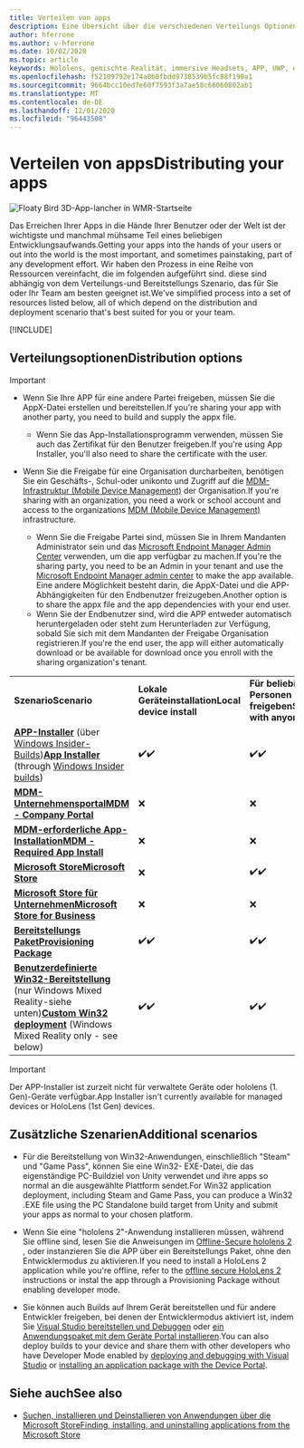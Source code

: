 ```yaml
---
title: Verteilen von apps
description: Eine Übersicht über die verschiedenen Verteilungs Optionen für verschiedene unterstützte Plattformen und Veröffentlichungs Speicher.
author: hferrone
ms.author: v-hferrone
ms.date: 10/02/2020
ms.topic: article
keywords: Hololens, gemischte Realität, immersive Headsets, APP, UWP, einreichen, Übermittlung, Filter, Metadaten, Systemanforderungen, Schlüsselwörter, Wack, Zertifizierung, Paket, AppX, Merchandising
ms.openlocfilehash: f52109792e174a0b0fbdd9738539b5fc88f190a1
ms.sourcegitcommit: 9664bcc10ed7e60f7593f3a7ae58c66060802ab1
ms.translationtype: MT
ms.contentlocale: de-DE
ms.lasthandoff: 12/01/2020
ms.locfileid: "96443508"
---
```

# <a name="distributing-your-apps"></a><span data-ttu-id="86931-104">Verteilen von apps</span><span class="sxs-lookup"><span data-stu-id="86931-104">Distributing your apps</span></span>

![Floaty Bird 3D-App-lancher in WMR-Startseite](images/distribute-hero-image.png)

<span data-ttu-id="86931-106">Das Erreichen Ihrer Apps in die Hände Ihrer Benutzer oder der Welt ist der wichtigste und manchmal mühsame Teil eines beliebigen Entwicklungsaufwands.</span><span class="sxs-lookup"><span data-stu-id="86931-106">Getting your apps into the hands of your users or out into the world is the most important, and sometimes painstaking, part of any development effort.</span></span> <span data-ttu-id="86931-107">Wir haben den Prozess in eine Reihe von Ressourcen vereinfacht, die im folgenden aufgeführt sind. diese sind abhängig von dem Verteilungs-und Bereitstellungs Szenario, das für Sie oder Ihr Team am besten geeignet ist.</span><span class="sxs-lookup"><span data-stu-id="86931-107">We've simplified process into a set of resources listed below, all of which depend on the distribution and deployment scenario that's best suited for you or your team.</span></span>

[!INCLUDE[](includes/before-submission.md)]

## <a name="distribution-options"></a><span data-ttu-id="86931-108">Verteilungsoptionen</span><span class="sxs-lookup"><span data-stu-id="86931-108">Distribution options</span></span>

> [!IMPORTANT]
> * <span data-ttu-id="86931-109">Wenn Sie Ihre APP für eine andere Partei freigeben, müssen Sie die AppX-Datei erstellen und bereitstellen.</span><span class="sxs-lookup"><span data-stu-id="86931-109">If you're sharing your app with another party, you need to build and supply the appx file.</span></span> 
>     * <span data-ttu-id="86931-110">Wenn Sie das App-Installationsprogramm verwenden, müssen Sie auch das Zertifikat für den Benutzer freigeben.</span><span class="sxs-lookup"><span data-stu-id="86931-110">If you're using App Installer, you'll also need to share the certificate with the user.</span></span>
> 
> * <span data-ttu-id="86931-111">Wenn Sie die Freigabe für eine Organisation durcharbeiten, benötigen Sie ein Geschäfts-, Schul-oder unikonto und Zugriff auf die [MDM-Infrastruktur (Mobile Device Management)](https://docs.microsoft.com/hololens/hololens-enroll-mdm) der Organisation.</span><span class="sxs-lookup"><span data-stu-id="86931-111">If you're sharing with an organization, you need a work or school account and access to the organizations [MDM (Mobile Device Management)](https://docs.microsoft.com/hololens/hololens-enroll-mdm) infrastructure.</span></span>  
>    * <span data-ttu-id="86931-112">Wenn Sie die Freigabe Partei sind, müssen Sie in Ihrem Mandanten Administrator sein und das [Microsoft Endpoint Manager Admin Center](https://docs.microsoft.com/mem/intune/apps/apps-deploy) verwenden, um die app verfügbar zu machen.</span><span class="sxs-lookup"><span data-stu-id="86931-112">If you're the sharing party, you need to be an Admin in your tenant and use the [Microsoft Endpoint Manager admin center](https://docs.microsoft.com/mem/intune/apps/apps-deploy) to make the app available.</span></span> <span data-ttu-id="86931-113">Eine andere Möglichkeit besteht darin, die AppX-Datei und die APP-Abhängigkeiten für den Endbenutzer freizugeben.</span><span class="sxs-lookup"><span data-stu-id="86931-113">Another option is to share the appx file and the app dependencies with your end user.</span></span>
>    * <span data-ttu-id="86931-114">Wenn Sie der Endbenutzer sind, wird die APP entweder automatisch heruntergeladen oder steht zum Herunterladen zur Verfügung, sobald Sie sich mit dem Mandanten der Freigabe Organisation registrieren.</span><span class="sxs-lookup"><span data-stu-id="86931-114">If you're the end user, the app will either automatically download or be available for download once you enroll with the sharing organization's tenant.</span></span> 

<table>
<colgroup>
    <col width="33%" />
    <col width="22%" />
    <col width="22%" />
    <col width="22%" />
</colgroup>
<tr>
    <td><span data-ttu-id="86931-115"><strong>Szenario</strong></span><span class="sxs-lookup"><span data-stu-id="86931-115"><strong>Scenario</strong></span></span></td>
    <td><span data-ttu-id="86931-116"><strong>Lokale Geräteinstallation</strong></span><span class="sxs-lookup"><span data-stu-id="86931-116"><strong>Local device install</strong></span></span></td>
    <td><span data-ttu-id="86931-117"><strong>Für beliebige Personen freigeben</strong></span><span class="sxs-lookup"><span data-stu-id="86931-117"><strong>Share with anyone</strong></span></span></td>
    <td><span data-ttu-id="86931-118"><strong>Freigeben für eine Organisation</strong></span><span class="sxs-lookup"><span data-stu-id="86931-118"><strong>Share with an organization</strong></span></span></td>
</tr>
<tr>
    <td><span data-ttu-id="86931-119"><a href="https://docs.microsoft.com/hololens/app-deploy-app-installer"><strong>APP-Installer</strong></a> (über <a href="https://docs.microsoft.com/hololens/hololens-insider">Windows Insider-Builds</a>)</span><span class="sxs-lookup"><span data-stu-id="86931-119"><a href="https://docs.microsoft.com/hololens/app-deploy-app-installer"><strong>App Installer</strong></a> (through <a href="https://docs.microsoft.com/hololens/hololens-insider">Windows Insider builds</a>)</span></span></td>
    <td><span data-ttu-id="86931-120">✔️</span><span class="sxs-lookup"><span data-stu-id="86931-120">✔️</span></span></td>
    <td><span data-ttu-id="86931-121">✔️</span><span class="sxs-lookup"><span data-stu-id="86931-121">✔️</span></span></td>
    <td>❌</td>
</tr>
<tr>
    <td><span data-ttu-id="86931-122"><a href="https://docs.microsoft.com/hololens/app-deploy-app-installer"><strong>MDM-Unternehmensportal</strong></a></span><span class="sxs-lookup"><span data-stu-id="86931-122"><a href="https://docs.microsoft.com/hololens/app-deploy-app-installer"><strong>MDM - Company Portal</strong></a></span></span></td>
    <td>❌</td>
    <td>❌</td>
    <td><span data-ttu-id="86931-123">✔️</span><span class="sxs-lookup"><span data-stu-id="86931-123">✔️</span></span></td>
</tr>
<tr>
    <td><span data-ttu-id="86931-124"><a href="https://docs.microsoft.com/hololens/app-deploy-intune"><strong>MDM-erforderliche App-Installation</strong></a></span><span class="sxs-lookup"><span data-stu-id="86931-124"><a href="https://docs.microsoft.com/hololens/app-deploy-intune"><strong>MDM - Required App Install</strong></a></span></span></td>
    <td>❌</td>
    <td>❌</td>
    <td><span data-ttu-id="86931-125">✔️</span><span class="sxs-lookup"><span data-stu-id="86931-125">✔️</span></span></td>
</tr>
<tr>
    <td><span data-ttu-id="86931-126"><a href="submitting-an-app-to-the-microsoft-store.md"><strong>Microsoft Store</strong></a></span><span class="sxs-lookup"><span data-stu-id="86931-126"><a href="submitting-an-app-to-the-microsoft-store.md"><strong>Microsoft Store</strong></a></span></span></td>
    <td>❌</td>
    <td><span data-ttu-id="86931-127">✔️</span><span class="sxs-lookup"><span data-stu-id="86931-127">✔️</span></span></td>
    <td><span data-ttu-id="86931-128">✔️</span><span class="sxs-lookup"><span data-stu-id="86931-128">✔️</span></span></td>
</tr>
<tr>
    <td><span data-ttu-id="86931-129"><a href="https://docs.microsoft.com/hololens/app-deploy-store-business"><strong>Microsoft Store für Unternehmen</strong></a></span><span class="sxs-lookup"><span data-stu-id="86931-129"><a href="https://docs.microsoft.com/hololens/app-deploy-store-business"><strong>Microsoft Store for Business</strong></a></span></span></td>
    <td>❌</td>
    <td>❌</td>
    <td><span data-ttu-id="86931-130">✔️</span><span class="sxs-lookup"><span data-stu-id="86931-130">✔️</span></span></td>
</tr>
<tr>
    <td><span data-ttu-id="86931-131"><a href="https://docs.microsoft.com/hololens/app-deploy-provisioning-package"><strong>Bereitstellungs Paket</strong></a></span><span class="sxs-lookup"><span data-stu-id="86931-131"><a href="https://docs.microsoft.com/hololens/app-deploy-provisioning-package"><strong>Provisioning Package</strong></a></span></span></td>
    <td><span data-ttu-id="86931-132">✔️</span><span class="sxs-lookup"><span data-stu-id="86931-132">✔️</span></span></td>
    <td><span data-ttu-id="86931-133">✔️</span><span class="sxs-lookup"><span data-stu-id="86931-133">✔️</span></span></td>
    <td><span data-ttu-id="86931-134">✔️</span><span class="sxs-lookup"><span data-stu-id="86931-134">✔️</span></span></td>
</tr>
<tr>
    <td><span data-ttu-id="86931-135"><a href="#additional-scenarios"><strong>Benutzerdefinierte Win32-Bereitstellung</strong></a> (nur Windows Mixed Reality-siehe unten)</span><span class="sxs-lookup"><span data-stu-id="86931-135"><a href="#additional-scenarios"><strong>Custom Win32 deployment</strong></a> (Windows Mixed Reality only - see below)</span></span></td>
    <td><span data-ttu-id="86931-136">✔️</span><span class="sxs-lookup"><span data-stu-id="86931-136">✔️</span></span></td>
    <td><span data-ttu-id="86931-137">✔️</span><span class="sxs-lookup"><span data-stu-id="86931-137">✔️</span></span></td>
    <td>❌</td>
</tr>
</table>

> [!IMPORTANT]
> <span data-ttu-id="86931-138">Der APP-Installer ist zurzeit nicht für verwaltete Geräte oder hololens (1. Gen)-Geräte verfügbar.</span><span class="sxs-lookup"><span data-stu-id="86931-138">App Installer isn't currently available for managed devices or HoloLens (1st Gen) devices.</span></span>

## <a name="additional-scenarios"></a><span data-ttu-id="86931-139">Zusätzliche Szenarien</span><span class="sxs-lookup"><span data-stu-id="86931-139">Additional scenarios</span></span>

* <span data-ttu-id="86931-140">Für die Bereitstellung von Win32-Anwendungen, einschließlich "Steam" und "Game Pass", können Sie eine Win32- EXE-Datei, die das eigenständige PC-Buildziel von Unity verwendet und ihre apps so normal an die ausgewählte Plattform sendet.</span><span class="sxs-lookup"><span data-stu-id="86931-140">For Win32 application deployment, including Steam and Game Pass, you can produce a Win32 .EXE file using the PC Standalone build target from Unity and submit your apps as normal to your chosen platform.</span></span> 

* <span data-ttu-id="86931-141">Wenn Sie eine "hololens 2"-Anwendung installieren müssen, während Sie offline sind, lesen Sie die Anweisungen im [Offline-Secure hololens 2](https://docs.microsoft.com/hololens/hololens-common-scenarios-offline-secure) , oder instanzieren Sie die APP über ein Bereitstellungs Paket, ohne den Entwicklermodus zu aktivieren.</span><span class="sxs-lookup"><span data-stu-id="86931-141">If you need to install a HoloLens 2 application while you're offline, refer to the [offline secure HoloLens 2](https://docs.microsoft.com/hololens/hololens-common-scenarios-offline-secure) instructions or instal the app through a Provisioning Package without enabling developer mode.</span></span>

* <span data-ttu-id="86931-142">Sie können auch Builds auf Ihrem Gerät bereitstellen und für andere Entwickler freigeben, bei denen der Entwicklermodus aktiviert ist, indem Sie [Visual Studio bereitstellen und Debuggen](../develop/platform-capabilities-and-apis/using-visual-studio.md) oder [ein Anwendungspaket mit dem Geräte Portal installieren](https://docs.microsoft.com/hololens/holographic-custom-apps#installing-an-application-package-with-the-device-portal).</span><span class="sxs-lookup"><span data-stu-id="86931-142">You can also deploy builds to your device and share them with other developers who have Developer Mode enabled by [deploying and debugging with Visual Studio](../develop/platform-capabilities-and-apis/using-visual-studio.md) or [installing an application package with the Device Portal](https://docs.microsoft.com/hololens/holographic-custom-apps#installing-an-application-package-with-the-device-portal).</span></span>

## <a name="see-also"></a><span data-ttu-id="86931-143">Siehe auch</span><span class="sxs-lookup"><span data-stu-id="86931-143">See also</span></span>
* [<span data-ttu-id="86931-144">Suchen, installieren und Deinstallieren von Anwendungen über die Microsoft Store</span><span class="sxs-lookup"><span data-stu-id="86931-144">Finding, installing, and uninstalling applications from the Microsoft Store</span></span>](https://docs.microsoft.com/hololens/holographic-store-apps)

<!-- ## Submitting to the Microsoft Store

You've finally made it to the last step on your distribution journey, actually getting your app into the Microsoft Store! Our [submission guidelines](submitting-an-app-to-the-microsoft-store.md) article will take you through: 

* Partner Center registration 
* Asset preparation
* App packaging
* Testing
* Final submission process

You can even give out free trials to get future consumers excited about your new immersive experience. Once your app is listed on the Microsoft Store you can sit back, engage with your expanding user community, and think about all the new features you want to add! -->